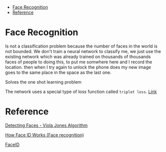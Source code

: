 <!--ts-->
   * [Face Recognition](#face-recognition)
   * [Reference](#reference)

<!-- Added by: gil_diy, at: Tue 08 Feb 2022 09:58:28 IST -->

<!--te-->

# Face Recognition

Is not a classification problem because the number of faces in the world is not bounded.
We don't train a neural network to classify me, we just use the existing network which was already trained on thousands of thousands faces of people to doing this, to put me somwhere here and I record the location. then when I try again to unlock the phone does my new image goes to the same place in the space as the last one.

Solves the one shot learning problem

The network uses a special type of loss function called `triplet loss`.
[Link](https://medium.com/visionwizard/research-for-all-in-defense-of-triplet-loss-for-person-re-identification-9cce5616fb6)




# Reference

[Detecting Faces - Viola Jones Algorithm](https://youtu.be/uEJ71VlUmMQ)

[How Face ID Works (Face recognition)](https://youtu.be/mwTaISbA87A)


[FaceID ](https://towardsdatascience.com/how-i-implemented-iphone-xs-faceid-using-deep-learning-in-python-d5dbaa128e1d)
